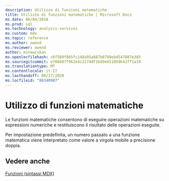 ```yaml
---
description: Utilizzo di funzioni matematiche
title: Utilizzo di funzioni matematiche | Microsoft Docs
ms.date: 06/04/2018
ms.prod: sql
ms.technology: analysis-services
ms.custom: mdx
ms.topic: reference
ms.author: owend
ms.reviewer: owend
author: minewiskan
ms.openlocfilehash: c6f589f865fc148a95a687b8780eb4547807e385
ms.sourcegitcommit: e700497f962e4c2274df16d9e651059b42ff1a10
ms.translationtype: MT
ms.contentlocale: it-IT
ms.lasthandoff: 08/17/2020
ms.locfileid: "88340987"
---
```

# <a name="using-mathematical-functions"></a>Utilizzo di funzioni matematiche


  Le funzioni matematiche consentono di eseguire operazioni matematiche su espressioni numeriche e restituiscono il risultato delle operazioni eseguite.  
  
 Per impostazione predefinita, un numero passato a una funzione matematica viene interpretato come valore a virgola mobile a precisione doppia.  
  
## <a name="see-also"></a>Vedere anche  
 [Funzioni &#40;sintassi MDX&#41;](../mdx/functions-mdx-syntax.md)  
  
  
